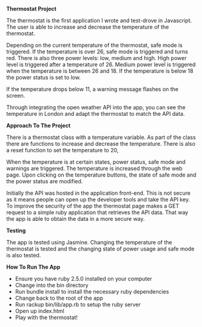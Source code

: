 **Thermostat Project**

The thermostat is the first application I wrote and test-drove in Javascript. The user is able to increase and decrease the temperature of the thermostat.

Depending on the current temperature of the thermostat, safe mode is triggered. If the temperature is over 26, safe mode is triggered and turns red. There is also three power levels: low, medium and high. High power level is triggered after a temperature of 26. Medium power level is triggered when the temperature is between 26 and 18. If the temperature is below 18 the power status is set to low. 

If the temperature drops below 11, a warning message flashes on the screen.

Through integrating the open weather API into the app, you can see the temperature in London and adapt the thermostat to match the API data.

**Approach To The Project**

There is a thermostat class with a temperature variable. As part of the class there are functions to increase and decrease the temperature. There is also a reset function to set the temperature to 20,

When the temperature is at certain states, power status, safe mode and warnings are triggered. The temperature is increased through the web page. Upon clicking on the temperature buttons, the state of safe mode and the power status are modified.

Initially the API was hosted in the application front-end. This is not secure as it means people can open up the developer tools and take the API key. To improve the security of the app the thermostat page makes a GET request to a simple ruby application that retrieves the API data. That way the app is able to obtain the data in a more secure way.

**Testing**

The app is tested using Jasmine. Changing the temperature of the thermostat is tested and the changing state of power usage and safe mode is also tested.

**How To Run The App**

* Ensure you have ruby 2.5.0 installed on your computer
* Change into the bin directory
* Run bundle install to install the necessary ruby dependencies
* Change back to the root of the app
* Run rackup bin/lib/app.rb to setup the ruby server
* Open up index.html
* Play with the thermostat!

